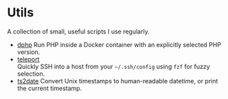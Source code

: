 # Utils

A collection of small, useful scripts I use regularly.

- [dphp](./dphp)
  Run PHP inside a Docker container with an explicitly selected PHP version.
- [teleport](./teleport)  
  Quickly SSH into a host from your `~/.ssh/config` using `fzf` for fuzzy selection.
- [ts2date](./ts2date)
  Convert Unix timestamps to human-readable datetime, or print the current timestamp.

